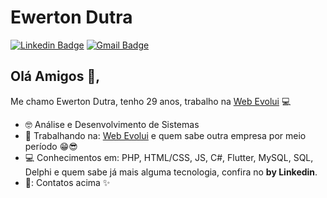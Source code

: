 # Ewerton Dutra
[![Linkedin Badge](https://img.shields.io/badge/-Ewerton_Dutra-blue?style=flat-square&logo=Linkedin&logoColor=white&link=https://www.linkedin.com/in/ewerton-dutra/)](https://www.linkedin.com/in/ewerton-dutra/) 
[![Gmail Badge](https://img.shields.io/badge/-ewerton@webevolui.com.br-c14438?style=flat-square&logo=Gmail&logoColor=white&link=mailto:ewerton@webevolui.com.br)](mailto:ewerton@webevolui.com.br)

## Olá Amigos 👋, 
Me chamo Ewerton Dutra, tenho 29 anos, trabalho na [Web Evolui](https://webevolui.com.br/) :computer:

- :nerd_face: Análise e Desenvolvimento de Sistemas
- :briefcase: Trabalhando na: [Web Evolui](https://webevolui.com.br/) e quem sabe outra empresa por meio período 😁😎
- :computer: Conhecimentos em: PHP, HTML/CSS, JS, C#, Flutter, MySQL, SQL, Delphi e quem sabe já mais alguma tecnologia, confira no **by Linkedin**.
- 💬: Contatos acima ✨

